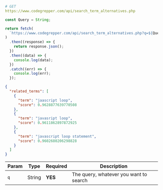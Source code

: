 ```yaml
# GET
https://www.codegrepper.com/api/search_term_alternatives.php
```

```js
const Query = String;

return fetch(
  `https://www.codegrepper.com/api/search_term_alternatives.php?q=${Query}`
)
  .then((response) => {
    return response.json();
  })
  .then((data) => {
    console.log(data);
  })
  .catch((err) => {
    console.log(err);
  });
```

```json
{
  "related_terms": [
    {
      "term": "jaascript loop",
      "score": 0.9628877639770508
    },
    {
      "term": "javasript loop",
      "score": 0.9611862897872925
    },
    {
      "term": "javascript loop statement",
      "score": 0.9602680206298828
    }
  ]
}
```

| Param | Type   | Required | Description                            |
| ----- | ------ | -------- | -------------------------------------- |
| `q`   | String | **YES**  | The query, whatever you want to search |
